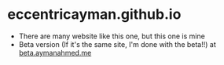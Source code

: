 # eccentricayman.github.io

- There are many website like this one, but this one is mine
- Beta version (If it's the same site, I'm done with the beta!!) at [beta.aymanahmed.me](http://beta.aymanahmed.tech)
